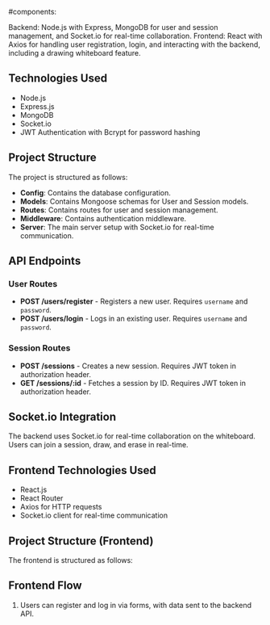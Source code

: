 #components:

Backend: Node.js with Express, MongoDB for user and session management, and Socket.io for real-time collaboration.
Frontend: React with Axios for handling user registration, login, and interacting with the backend, including a drawing whiteboard feature.

## Technologies Used
- Node.js
- Express.js
- MongoDB
- Socket.io
- JWT Authentication with Bcrypt for password hashing

## Project Structure
The project is structured as follows:

- **Config**: Contains the database configuration.
- **Models**: Contains Mongoose schemas for User and Session models.
- **Routes**: Contains routes for user and session management.
- **Middleware**: Contains authentication middleware.
- **Server**: The main server setup with Socket.io for real-time communication.


## API Endpoints

### User Routes
- **POST /users/register** - Registers a new user. Requires `username` and `password`.
- **POST /users/login** - Logs in an existing user. Requires `username` and `password`.

### Session Routes
- **POST /sessions** - Creates a new session. Requires JWT token in authorization header.
- **GET /sessions/:id** - Fetches a session by ID. Requires JWT token in authorization header.

## Socket.io Integration
The backend uses Socket.io for real-time collaboration on the whiteboard. Users can join a session, draw, and erase in real-time.

## Frontend Technologies Used
- React.js
- React Router
- Axios for HTTP requests
- Socket.io client for real-time communication

## Project Structure (Frontend)
The frontend is structured as follows:



## Frontend Flow
1. Users can register and log in via forms, with data sent to the backend API.
   





